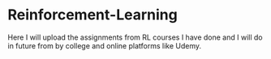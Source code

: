 # Reinforcement-Learning
Here I will upload the assignments from RL courses I have done and I will do in future from by college and online platforms like Udemy.
